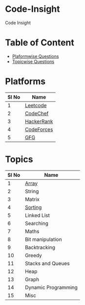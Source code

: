 # Code-Insight
Code Insight

# Table of Content
- [Plaformwise Questions](/README.md/#Platforms)
- [Topicwise Questions](/README.md/#Topics)

# Platforms

| **Sl No**      | **Name** |
| ----------- | ----------- |
| 1      | [Leetcode](/Leetcode/leetcodeQuestions.md)   |
| 2      | [CodeChef ](/CodeChef/codechefQuestions.md)  |
| 3      | [HackerRank](/HackerRank/hackerrankQuestions.md)|
| 4      | [CodeForces](/CodeForces/codeforcesQuestions.md) |
| 5      | [GFG ](/GFG/GFGQuestions.md)    | 


# Topics
| **Sl No**      | **Name** |
| ----------- | ----------- |
| 1      | [Array](https://github.com/Rikhldr0267/Code-Insight/blob/main/Topic/Array.md)   |
| 2      | String   |
| 3      | Matrix |
| 4      | [Sorting](/CodeForces/Sorting/Sorting_README.md)|
| 5      | Linked List        |
| 6      | Searching |
| 7      | Maths |
| 8      | Bit manipulation |
| 9      | Backtracking |
| 10      | Greedy |
| 11      | Stacks and Queues |
| 12      | Heap |
| 13      | Graph |
| 14      | Dynamic Programming |
| 15      | Misc |



